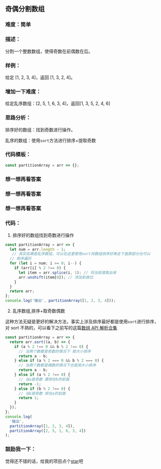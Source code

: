 ## 奇偶分割数组

### 难度：简单

### 描述：

分割一个整数数组，使得奇数在前偶数在后。 

### 样例：

给定 [1, 2, 3, 4]，返回 [1, 3, 2, 4]。

### 增加一下难度：

给定乱序数组：[2, 5, 1, 6, 3, 4]，返回[1, 3, 5, 2, 4, 6]

### 思路分析：

排序好的数组：找到奇数进行操作。

乱序的数组：使用`sort`方法进行排序+提取奇数

### 代码模板：

```js 
const partitionArray = arr => {};
```

### 想一想再看答案

### 想一想再看答案

### 想一想再看答案

### 代码：

1. 排序好的数组找到奇数进行操作

```js
const partitionArray = arr => {
  let num = arr.length - 1;
   // 其实如果是乱序数组，可以在这里使用sort将数组排序好再走下面那部分也可以
  // 倒序遍历
  for (let i = num; i >= 0; i--) {
    if (arr[i] % 2 !== 0) {
      let item = arr.splice(i, 1); // 将当前值取出来
      arr.unshift(item[0]); // 添加到首位
    }
  }
  return arr;
};
console.log('输出', partitionArray([1, 2, 3, 4]));
```

2. 乱序数组,排序+取奇数偶数

这种方法无疑是更好的解决方法，事实上涉及排序最好都是使用`sort`进行排序，对 sort 不熟的，可以看下之前写的这篇[数组 API 解析合集](http://obkoro1.com/web_accumulate/accumulate/JS/%E6%95%B0%E7%BB%84API%E8%A7%A3%E6%9E%90%E5%90%88%E9%9B%86.html)

```js
const partitionArray = arr => {
  return arr.sort((a, b) => {
    if (a % 2 !== 0 && b % 2 !== 0) {
      // 当两个数都是奇数的情况下 按大小排序
      return a - b;
    } else if (a % 2 === 0 && b % 2 === 0) {
      // 当两个数都是偶数的情况下也是按大小排序
      return a - b;
    } else if (a % 2 !== 0) {
      // 当a是奇数 要排在b的前面
      return -1;
    } else if (b % 2 !== 0) {
      // 当b是奇数 排在a的前面
      return 1;
    }
  });
};
console.log(
  '输出',
  partitionArray([1, 2, 3, 4]),
  partitionArray([2, 5, 1, 6, 3, 4])
);
```

### 鼓励我一下：

觉得还不错的话，给我的项目点个[star](https://github.com/OBKoro1/Brush_algorithm)吧
